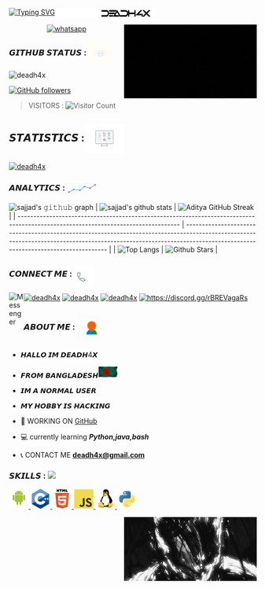 [![Typing SVG](https://readme-typing-svg.herokuapp.com?font=Fuzzy+Bubbles&size=35&duration=4000&color=FF0000&width=505&height=55&lines=WELCOME+TO+MY+PROFILE+%F0%9F%9B%A1%EF%B8%8F;DEADH4X+IS+HERE)](https://git.io/typing-svg)
<img align ='center' src='https://github.com/DEADH4X/DEADH4X/blob/main/20220731_105425.png' width = '200px' height="20"></h2>

<p><img align="right" alt="gif" src="https://github.com/DEADH4X/DEADH4X/blob/main/20220728_223728.gif" width="270" height="150" /></p>


<p align="center"><a href="https://wa.me/message/BSNLUHMX7DGZK1"><img title="whatsapp" src="https://img.shields.io/badge/Whatsapp-black?style=for-the-badge&logo=whatsapp"></a>

<h3> 𝙂𝙄𝙏𝙃𝙐𝘽 𝙎𝙏𝘼𝙏𝙐𝙎 : <img align ='center' src='https://github.com/DEADH4X/DEADH4X/blob/main/43bf277e2f8620f3ffa874fbaec55a3c.gif' width = '50px'></h2>

<p align="left"> <img src="https://komarev.com/ghpvc/?username=deadh4x&label=Profile%20views&color=0e75b6&style=flat" alt="deadh4x" /> </p>

[![GitHub followers](https://img.shields.io/github/followers/deadh4x.svg?style=social&label=Follow&maxAge=2592000)](https://github.com/deadh4x?tab=followers)

>VISITORS :
![Visitor Count](https://profile-counter.glitch.me/deadh4x/count.svg)

<h2> 𝙎𝙏𝘼𝙏𝙄𝙎𝙏𝙄𝘾𝙎 :<img align ='center' src='https://github.com/DEADH4X/DEADH4X/blob/main/responsive_stats.gif' width = '80px'></h2>


<p align="left"> <a href="https://github.com/ryo-ma/github-profile-trophy"><img src="https://github-profile-trophy.vercel.app/?username=deadh4x" alt="deadh4x" /></a> </p>


<h3> 𝘼𝙉𝘼𝙇𝙔𝙏𝙄𝘾𝙎 : <img align ='center' src='https://github.com/DEADH4X/DEADH4X/blob/main/Comp_13.gif' width = '60px'></h2>


 ![sajjad's 𝚐𝚒𝚝𝚑𝚞𝚋 graph](https://activity-graph.herokuapp.com/graph?username=deadh4x&theme=redical&hide_border=true&area=true)
| ![sajjad's github stats](https://github-readme-stats.vercel.app/api?username=deadh4x&show_icons=true&theme=radical)             | ![Aditya GitHub Streak](https://github-readme-streak-stats.herokuapp.com/?user=deadh4x&theme=radical)                                                                                                           |
| --------------------------------------------------------------------------------------------------------------------------------- | ----------------------------------------------------------------------------------------------------------------------------------------------------------------------------------------------------------------- |
| ![Top Langs](https://github-readme-stats.vercel.app/api/top-langs/?username=deadh4x&langs_count=8&theme=radical&layout=compact) | ![Github Stars](https://github-readme-stats.vercel.app/api?username=deadh4x&show_icons=true&locale=en&count_private=true&hide_rank=true&custom_title=My%20GitHub%20Stats&disable_animations=true&theme=radical) |







<h3> 𝘾𝙊𝙉𝙉𝙀𝘾𝙏 𝙈𝙀 : <img align ='center' src='https://github.com/DEADH4X/DEADH4X/blob/main/contact-us1.gif' width = '40px'></h2>


<p align="left">
<a href="https://twitter.com/deadh4x" target="blank"><img align="center" src="https://raw.githubusercontent.com/rahuldkjain/github-profile-readme-generator/master/src/images/icons/Social/twitter.svg" alt="deadh4x" height="30" width="40" /></a>
<a href="https://fb.com/deadh4x" target="blank"><img align="center" src="https://raw.githubusercontent.com/rahuldkjain/github-profile-readme-generator/master/src/images/icons/Social/facebook.svg" alt="deadh4x" height="30" width="40" /></a>
<a href="https://m.me/DEADH4X"><img align="left" title="Messenger" alt="Messenger" width="30px" src="https://i.ibb.co/Cn8FHym/messenger.png" /></a>
<a href="https://instagram.com/deadh4x" target="blank"><img align="center" src="https://raw.githubusercontent.com/rahuldkjain/github-profile-readme-generator/master/src/images/icons/Social/instagram.svg" alt="deadh4x" height="30" width="40" /></a>
<a href="https://discord.gg/https://discord.gg/rBREVagaRs" target="blank"><img align="center" src="https://raw.githubusercontent.com/rahuldkjain/github-profile-readme-generator/master/src/images/icons/Social/discord.svg" alt="https://discord.gg/rBREVagaRs" height="30" width="40" /></a>
</p>

<h3> 𝘼𝘽𝙊𝙐𝙏 𝙈𝙀 : <img align ='center' src='https://github.com/DEADH4X/DEADH4X/blob/main/20220729_215243%20(1).gif' width = '60px'></h2>


- 𝙃𝘼𝙇𝙇𝙊 𝙄𝙈 𝘿𝙀𝘼𝘿𝙃4𝙓
- 𝙁𝙍𝙊𝙈 𝘽𝘼𝙉𝙂𝙇𝘼𝘿𝙀𝙎𝙃<img src="https://github.com/DEADH4X/DEADH4X/blob/main/533000752bangladesh-flag-waving-gif-animation-8.gif" width=" 40px">
- 𝙄𝙈 𝘼 𝙉𝙊𝙍𝙈𝘼𝙇 𝙐𝙎𝙀𝙍
- 𝙈𝙔 𝙃𝙊𝘽𝘽𝙔 𝙄𝙎 𝙃𝘼𝘾𝙆𝙄𝙉𝙂
- 💼 WORKING ON [GitHub](https://github.com/DEADH4X)

- 💻 currently learning ***Python,java,bash***

- 📞 CONTACT ME **deadh4x@gmail.com**




<h3> 𝙎𝙆𝙄𝙇𝙇𝙎 : <img src = "https://media2.giphy.com/media/QssGEmpkyEOhBCb7e1/giphy.gif?cid=ecf05e47a0n3gi1bfqntqmob8g9aid1oyj2wr3ds3mg700bl&rid=giphy.gif" width = 32px> </h2>



<p align="left"> <a href="https://developer.android.com" target="_blank" rel="noreferrer"> <img src="https://raw.githubusercontent.com/devicons/devicon/master/icons/android/android-original-wordmark.svg" alt="android" width="40" height="40"/> </a> <a href="https://www.w3schools.com/cpp/" target="_blank" rel="noreferrer"> <img src="https://raw.githubusercontent.com/devicons/devicon/master/icons/cplusplus/cplusplus-original.svg" alt="cplusplus" width="40" height="40"/> </a> <a href="https://www.w3.org/html/" target="_blank" rel="noreferrer"> <img src="https://raw.githubusercontent.com/devicons/devicon/master/icons/html5/html5-original-wordmark.svg" alt="html5" width="40" height="40"/> </a> <a href="https://developer.mozilla.org/en-US/docs/Web/JavaScript" target="_blank" rel="noreferrer"> <img src="https://raw.githubusercontent.com/devicons/devicon/master/icons/javascript/javascript-original.svg" alt="javascript" width="40" height="40"/> </a> <a href="https://www.linux.org/" target="_blank" rel="noreferrer"> <img src="https://raw.githubusercontent.com/devicons/devicon/master/icons/linux/linux-original.svg" alt="linux" width="40" height="40"/> </a> <a href="https://www.python.org" target="_blank" rel="noreferrer"> <img src="https://raw.githubusercontent.com/devicons/devicon/master/icons/python/python-original.svg" alt="python" width="40" height="40"/> </a> </p>


<p><img align="right" alt="gif" src="https://github.com/DEADH4X/DEADH4X/blob/main/d2e58b5a43b7f21bb9f06167e3980224.gif" width="270" height="130" /></p>
